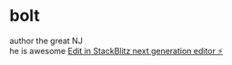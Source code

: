 # bolt
author the great NJ
<br> he is awesome
[Edit in StackBlitz next generation editor ⚡️](https://stackblitz.com/~/github.com/baumotathron/bolt)